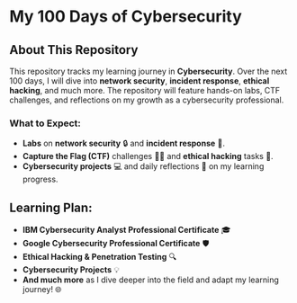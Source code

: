 # My 100 Days of Cybersecurity

## About This Repository  
This repository tracks my learning journey in **Cybersecurity**. Over the next 100 days, I will dive into **network security**, **incident response**, **ethical hacking**, and much more. The repository will feature hands-on labs, CTF challenges, and reflections on my growth as a cybersecurity professional.

### What to Expect:
- **Labs** on **network security** 🔒 and **incident response** 🚨.
- **Capture the Flag (CTF)** challenges 🏴‍☠️ and **ethical hacking** tasks 🔐.
- **Cybersecurity projects** 💻 and daily reflections 📝 on my learning progress.

## Learning Plan:
- **IBM Cybersecurity Analyst Professional Certificate** 🎓
- **Google Cybersecurity Professional Certificate** 🛡️
- **Ethical Hacking & Penetration Testing** 🔍
- **Cybersecurity Projects** 💡
- **And much more** as I dive deeper into the field and adapt my learning journey! 🌐
